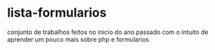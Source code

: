 # lista-formularios
conjunto de trabalhos feitos no inicio do ano passado com o intuito de aprender um pouco mais sobre php e formularios
